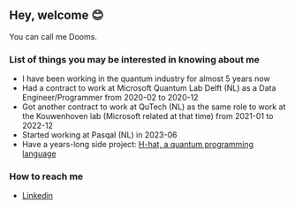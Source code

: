 ## Hey, welcome 😊

You can call me Dooms.

### List of things you may be interested in knowing about me

- I have been working in the quantum industry for almost 5 years now
- Had a contract to work at Microsoft Quantum Lab Delft (NL) as a Data Engineer/Programmer from 2020-02 to 2020-12
- Got another contract to work at QuTech (NL) as the same role to work at the Kouwenhoven lab (Microsoft related at that time) from 2021-01 to 2022-12
- Started working at Pasqal (NL) in 2023-06
- Have a years-long side project: [H-hat, a quantum programming language](https://github.com/hhat-lang/)


### How to reach me

- [Linkedin](https://www.linkedin.com/in/eduardomaschio/)


<!--
**Doomsk/Doomsk** is a ✨ _special_ ✨ repository because its `README.md` (this file) appears on your GitHub profile.

Here are some ideas to get you started:

- 🔭 I’m currently working on ...
- 🌱 I’m currently learning ...
- 👯 I’m looking to collaborate on ...
- 🤔 I’m looking for help with ...
- 💬 Ask me about ...
- 📫 How to reach me: ...
- 😄 Pronouns: ...
- ⚡ Fun fact: ...
-->
